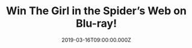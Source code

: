 ---
campaign-uuid: "c-a3ea40ea-2451-46b8-a7de-511bdad65e1b"
type: "Competition"
category: "Entertainment"
date: "2019-03-16T09:00:00.000Z"
end-date: "2019-04-16T23:59:00.000Z"
disable-form: false
is_promoted: true
has_entry_page: true
title: "Win The Girl in the Spider’s Web on Blu-ray!"
competition-description: "<p>The Girl in the Spiders Web, is available on Digital\
  \ Download on March 16th and on DVD, Blu-ray™ and 4K Ultra HD on March 25th and\
  \ we’re offering you the chance to win one of the three copies of the Blu-ray we\
  \ are giving away!</p><p>Enter the form below for a chance to win!</p>\n"
hero-header: "Win The Girl in the Spider’s Web on Blu-ray!"
terms-confirmation: "N/A"
banner-img: "https://assets.expresslyapp.com/asset-9b0c55a0-1615-4867-8e41-4f68a2ee23c9.jpg"
logo-left-href: "aaa.nme.com"
logo-left-image: "https://assets.expresslyapp.com/asset-03402fc4-8b5a-404f-ae75-c8b2acf4d22f.jpg"
logo-left-title: "Sony Pictures Home Entertainment"
bg-image-hero: "https://assets.expresslyapp.com/asset-3d77887e-b2e8-40da-ac40-73732ecc8a5f.jpg"
bg-image-first: "https://assets.expresslyapp.com/asset-a0ee254b-2822-495d-b4e7-6268379f4ddd.jpg"
bg-image-second: "https://assets.expresslyapp.com/asset-3086b077-63cf-4df2-a656-abf9e0c04273.jpg"
bg-image-third: "https://assets.expresslyapp.com/asset-8ecc3cce-9be2-4536-9821-edbae22e04dd.jpg"
section1-content: "<p>Claire Foy (“The Crown”) stars in a new Dragon Tattoo story\
  \ as Lisbeth Salander, the highly-skilled vigilante from the acclaimed Millennium\
  \ book series. Salander and journalist Mikael Blomkvist find themselves caught in\
  \ a web of spies, cybercriminals and corrupt government officials, as they race\
  \ to rescue a dangerous program capable of global destruction held by shadowy figures\
  \ linked to Lisbeth’s past.</p>\n"
section2-content: "<p>The Girl In The Spider's Web is out on Digital on March 16 and\
  \ on  DVD, Blu-ray™ and 4K Ultra HD on March 25th!</p>\n<p>The Digital, DVD, Blu-ray™\
  \ and 4K Ultra HD release of The Girl In The Spider's Web unravels the behind-the-scenes\
  \ mysteries with a bonus feature commentary from director Fede Álvarez and screenwriter\
  \ Jay Basu and includes featurettes “Claire Foy: Becoming Lisbeth,” and “Secrets\
  \ of the Salander Sisters”.  The Blu-ray™ and 4K Ultra HD (on Blu-ray™ disc only)\
  \ exclusively features “Deleted Scenes with Filmmaker Commentary”, “All About the\
  \ Stunts” and “Creating the World: The Making Of.”</p>\n"
section3-content: "<p>We have 3 copies on our hands of the Blu-ray everybody’s talking\
  \ about: The Girl in the Spider’s web for 3 NME AAA members to win!</p>\n<p>Enter\
  \ the draw to win and get ready to enjoy Lisbeth Salander’s return now.</p>\n"
entry-title: "Win The Girl in the Spider’s Web on Blu-ray!"
entry-content: "<p>Enter the draw to win The Girl in the Spider’s Web on Blu-ray by\
  \ entering below before 23:59 on 16th of April 2019.\n\_</p>\n"
has-winner: false
prize-description: "One of the three The Girl in the Spider’s Web Blu-ray's."
special-conditions: "Multiple entries are allowed up to one every day."
country-restrictions:
- "GB"
---